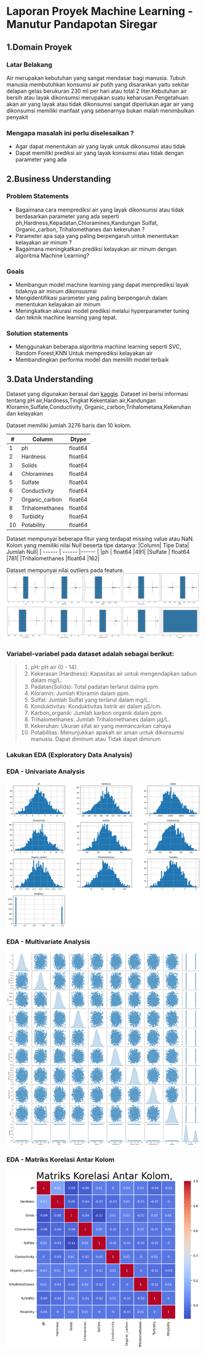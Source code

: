 # Laporan Proyek Machine Learning - Manutur Pandapotan Siregar
## 1.Domain Proyek
### Latar Belakang

Air merupakan kebutuhan yang sangat mendasar bagi manusia. Tubuh manusia membutuhkan konsumsi air putih yang disarankan yaitu sekitar delapan gelas berukuran 230 ml per hari atau total 2 liter.Kebutuhan air bersih atau layak dikonsumsi merupakan suatu keharusan.Pengetahuan akan air yang layak atau tidak dikonsumsi sangat diperlukan agar air yang dikonsumsi memiliki manfaat yang sebenarnya bukan malah menimbulkan penyakit
 ### Mengapa masalah ini perlu diselesaikan ?
- Agar dapat menentukan air yang layak untuk dikonsumsi atau tidak
- Dapat memiliki prediksi air yang layak konsumsi atau tidak dengan parameter yang ada

## 2.Business Understanding
### Problem Statements

- Bagaimana cara memprediksi air yang layak dikonsumsi atau tidak berdasarkan parameter yang ada seperti ph,Hardness,Kepadatan,Chloramines,Kandungan  Sulfat, Organic_carbon, Trihalomethanes dan kekeruhan ?
- Parameter apa saja yang paling berpengaruh untuk menentukan kelayakan air minum ?
- Bagaimana meningkatkan prediksi kelayakan air minum dengan algoritma Machine Learning?
### Goals

- Membangun model machine learning yang dapat memprediksi layak tidaknya air minum dikonsusmsi
- Mengidentifikasi parameter yang paling berpengaruh dalam menentukan kelayakan air minum
- Meningkatkan akurasi model prediksi melalui hyperparameter tuning dan teknik machine learning yang tepat.
### Solution statements
- Menggunakan beberapa algoritma machine learning seperti SVC, Random Forest,KNN Untuk memprediksi kelayakan air
- Membandingkan performa model dan memilih model terbaik 
## 3.Data Understanding
Dataset yang digunakan berasal dari [kaggle](https://www.kaggle.com/datasets/adityakadiwal/water-potability). Dataset ini berisi informasi tentang pH air,Hardness,Tingkat Kekentalan air,Kandungan Kloramin,Sulfate,Conductivity, Organic_carbon,Trihalometana,Kekeruhan dan kelayakan

Dataset memiliki jumlah 3276 baris dan 10 kolom.

|#| Column | Dtype |
| ------ | ------ |------ |
| 1 | ph                |float64|
| 2 | Hardness         |float64|
| 3 | Solids            |float64|
| 4 | Chloramines |float64|
| 5 | Sulfate           |float64|
| 6 | Conductivity      |float64|
| 7 | Organic_carbon |float64|
| 8 | Trihalomethanes   |float64|
| 9 | Turbidity         |float64|
| 10 | Potability        |float64|
Dataset mempunyai beberapa fitur yang terdapat missing value atau NaN.
Kolom yang memiliki nilai Null beserta tipe datanya:
|Column|  Tipe Data|  Jumlah Null|
| ------ | ------ |------ |
|ph              |  float64          |491|
|Sulfate          | float64          |781|
|Trihalomethanes   |float64          |162|

Dataset mempunyai nilai outliers pada feature.
![Outlier](https://github.com/opanR/Dicoding_WaterPredictiveAnalytics/blob/main/Outlier.png)
### Variabel-variabel pada dataset adalah sebagai berikut:
> 1. pH:  pH air (0 - 14).
> 2. Kekerasan (Hardness): Kapasitas air untuk mengendapkan sabun dalam mg/L.
> 3. Padatan(Solids): Total padatan terlarut dalma ppm.
> 4. Kloramin: Jumlah Kloramin dalam ppm.
> 5. Sulfat: Jumlah Sulfat yang terlarut dalam mg/L.
> 6. Konduktivitas: Konduktivitas listrik air dalam μS/cm.
> 7. Karbon_organik: Jumlah karbon organik dalam ppm.
> 8. Trihalomethanes: Jumlah Trihalomethanes dalam μg/L.
> 9. Kekeruhan: Ukuran sifat air yang memancarkan cahaya
> 10. Potabilitas: Menunjukkan apakah air aman untuk dikonsumsi manusia. Dapat diminum atau  Tidak dapat diminum 
### Lakukan EDA (Exploratory Data Analysis)
### EDA - Univariate Analysis
![Univariate Analysis](https://github.com/opanR/Dicoding_WaterPredictiveAnalytics/blob/main/EDA%20-%20Univariate%20Analysis.png)
### EDA - Multivariate Analysis
![Multivariate Analysis](https://github.com/opanR/Dicoding_WaterPredictiveAnalytics/blob/main/Lakukan%20EDA%20-%20Multivariate%20Analysis.png)
### EDA - Matriks Korelasi Antar Kolom
![Korelasi Antar Kolom](https://github.com/opanR/Dicoding_WaterPredictiveAnalytics/blob/main/Matriks%20Korelasi%20Antar%20Kolom.png)
